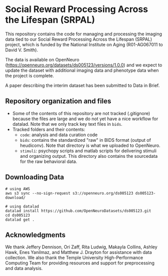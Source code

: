# Social Reward Processing Across the Lifespan (SRPAL)
This repository contains the code for managing and processing the imaging data tied to our Social Reward Processing Across the Lifespan (SRPAL) project, which is funded by the National Institute on Aging (R01-AG067011 to David V. Smith).

The data is available on OpenNeuro (https://openneuro.org/datasets/ds005123/versions/1.0.0) and we expect to update the dataset with additional imaging data and phenotype data when the project is complete.

A paper describing the interim dataset has been submitted to Data in Brief.

## Repository organization and files
- Some of the contents of this repository are not tracked (.gitignore) because the files are large and we do not yet have a nice workflow for datalad. Note that we only track key text files in `bids`.
- Tracked folders and their contents:
  - `code`: analysis and data curation code
  - `bids`: contains the standardized "raw" in BIDS format (output of heudiconv). Note that directory is what we uploaded to OpenNeuro.
  - `stimuli`: psychopy scripts and matlab scripts for delivering stimuli and organizing output. This directory also contains the sourcedata for the raw behavioral data.


## Downloading Data
```
# using AWS
aws s3 sync --no-sign-request s3://openneuro.org/ds005123 ds005123-download/

# using datalad
datalad install https://github.com/OpenNeuroDatasets/ds005123.git
cd ds005123
datalad get .
```


## Acknowledgments
We thank Jeffery Dennison, Ori Zaff, Rita Ludwig, Makayla Collins, Ashley Hawk, Enes Yanilmaz, and Matthew J. Drayton for assistance with data collection. We also thank the Temple University High-Performance Computing Team for providing resources and support for preprocessing and data analysis.
